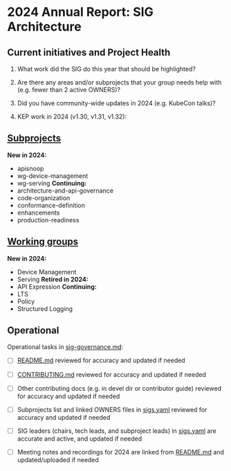 # 2024 Annual Report: SIG Architecture

## Current initiatives and Project Health

1. What work did the SIG do this year that should be highlighted?

<!--
   Some example items that might be worth highlighting:
   - Major KEP advancement
   - Important initiatives that aren't tracked via KEPs
   - Paying down significant tech debt
   - Governance and leadership changes
-->

2. Are there any areas and/or subprojects that your group needs help with (e.g. fewer than 2 active OWNERS)?


3. Did you have community-wide updates in 2024 (e.g. KubeCon talks)?

<!--
  Examples include links to email, slides, or recordings.
-->

4. KEP work in 2024 (v1.30, v1.31, v1.32):
<!--
   TODO: Uncomment the following auto-generated list of KEPs, once reviewed & updated for correction.

   Note: This list is generated from the KEP metadata in kubernetes/enhancements repository.
      If you find any discrepancy in the generated list here, please check the KEP metadata.
      Please raise an issue in kubernetes/community, if the KEP metadata is correct but the generated list is incorrect.
-->

<!-- 

  - Beta
    - [4330 - Compatibility Versions](https://github.com/kubernetes/enhancements/tree/master/keps/sig-architecture/4330-compatibility-versions) - v1.32

  - Stable
    - [4402 - Go workspaces for k/k](https://github.com/kubernetes/enhancements/tree/master/keps/sig-architecture/4402-go-workspaces) - v1.30 -->

## [Subprojects](https://git.k8s.io/community/sig-architecture#subprojects)


**New in 2024:**
  - apisnoop
  - wg-device-management
  - wg-serving
**Continuing:**
  - architecture-and-api-governance
  - code-organization
  - conformance-definition
  - enhancements
  - production-readiness

## [Working groups](https://git.k8s.io/community/sig-architecture#working-groups)

**New in 2024:**
 - Device Management
 - Serving
**Retired in 2024:**
 - API Expression
**Continuing:**
 - LTS
 - Policy
 - Structured Logging

## Operational

Operational tasks in [sig-governance.md]:
- [ ] [README.md] reviewed for accuracy and updated if needed
- [ ] [CONTRIBUTING.md] reviewed for accuracy and updated if needed
- [ ] Other contributing docs (e.g. in devel dir or contributor guide) reviewed for accuracy and updated if needed
- [ ] Subprojects list and linked OWNERS files in [sigs.yaml] reviewed for accuracy and updated if needed
- [ ] SIG leaders (chairs, tech leads, and subproject leads) in [sigs.yaml] are accurate and active, and updated if needed
- [ ] Meeting notes and recordings for 2024 are linked from [README.md] and updated/uploaded if needed


[CONTRIBUTING.md]: https://git.k8s.io/community/sig-architecture/CONTRIBUTING.md
[sig-governance.md]: https://git.k8s.io/community/committee-steering/governance/sig-governance.md
[README.md]: https://git.k8s.io/community/sig-architecture/README.md
[sigs.yaml]: https://git.k8s.io/community/sigs.yaml
[devel]: https://git.k8s.io/community/contributors/devel/README.md
